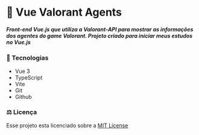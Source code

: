 # 🎫 Vue Valorant Agents

##### Front-end Vue.js que utiliza a Valorant-API para mostrar as informações dos agentes do game Valorant. Projeto criado para iniciar meus estudos no Vue.js



### 🚀 Tecnologias

- Vue 3
- TypeScript
- Vite
- Git
- Github


### ⚖ Licença
<p> Esse projeto esta licenciado sobre a <a href="https://opensource.org/license/mit/" target="_blank">MIT License</a> </p>

